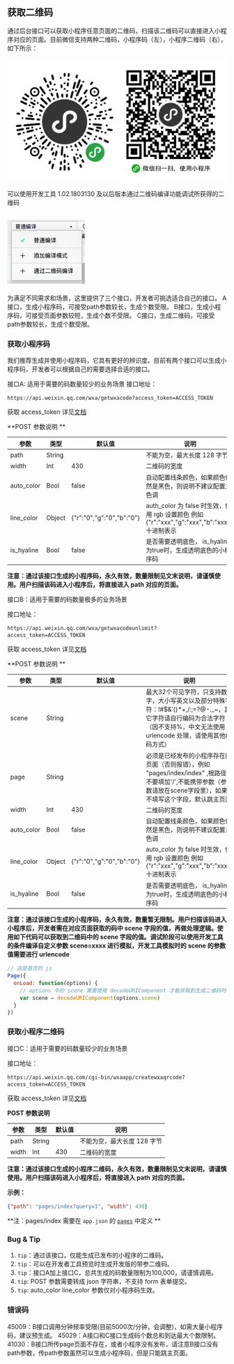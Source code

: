 ## 获取二维码

通过后台接口可以获取小程序任意页面的二维码，扫描该二维码可以直接进入小程序对应的页面。目前微信支持两种二维码，小程序码（左），小程序二维码（右），如下所示：


![](../image/qrcode/qrcode.png)


可以使用开发工具 1.02.1803130 及以后版本通过二维码编译功能调试所获得的二维码

![](../image/devtools2/qrcodecompile.png)
-------------------------------------------------------------------------------------

为满足不同需求和场景，这里提供了三个接口，开发者可挑选适合自己的接口。
    A接口，生成小程序码，可接受path参数较长，生成个数受限。
    B接口，生成小程序码，可接受页面参数较短，生成个数不受限。
    C接口，生成二维码，可接受path参数较长，生成个数受限。
### 获取小程序码

我们推荐生成并使用小程序码，它具有更好的辨识度。目前有两个接口可以生成小程序码，开发者可以根据自己的需要选择合适的接口。

接口A: 适用于需要的码数量较少的业务场景
接口地址：

```
https://api.weixin.qq.com/wxa/getwxacode?access_token=ACCESS_TOKEN
```

获取 access_token 详见[文档](https://mp.weixin.qq.com/wiki?id=mp1421140183)

**POST 参数说明 **

| 参数         | 类型     | 默认值                       | 说明                                       |
| ---------- | ------ | ------------------------- | ---------------------------------------- |
| path       | String |                           | 不能为空，最大长度 128 字节                         |
| width      | Int    | 430                       | 二维码的宽度                                   |
| auto_color | Bool   | false                     | 自动配置线条颜色，如果颜色依然是黑色，则说明不建议配置主色调|
| line_color | Object | {"r":"0","g":"0","b":"0"} | auth_color 为 false 时生效，使用 rgb 设置颜色 例如 {"r":"xxx","g":"xxx","b":"xxx"},十进制表示|
| is_hyaline | Bool   | false                     | 是否需要透明底色， is_hyaline 为true时，生成透明底色的小程序码 |

**注意：通过该接口生成的小程序码，永久有效，数量限制见文末说明，请谨慎使用。用户扫描该码进入小程序后，将直接进入 path 对应的页面。**

接口B：适用于需要的码数量极多的业务场景

接口地址：

```
https://api.weixin.qq.com/wxa/getwxacodeunlimit?access_token=ACCESS_TOKEN
```

获取 access_token 详见[文档](https://mp.weixin.qq.com/wiki?id=mp1421140183)

**POST 参数说明 **

| 参数  | 类型 | 默认值 | 说明 |
| ----- | ------ | ------ | ------ |
| scene | String |   | 最大32个可见字符，只支持数字，大小写英文以及部分特殊字符：!#$&'()*+,/:;=?@-._~，其它字符请自行编码为合法字符（因不支持%，中文无法使用 urlencode 处理，请使用其他编码方式）   |
| page | String |    | 必须是已经发布的小程序存在的页面（否则报错），例如 "pages/index/index" ,根路径前不要填加'/',不能携带参数（参数请放在scene字段里），如果不填写这个字段，默认跳主页面   |
| width      | Int    | 430                       | 二维码的宽度                                   |
| auto_color | Bool   | false                     | 自动配置线条颜色，如果颜色依然是黑色，则说明不建议配置主色调|
| line_color | Object | {"r":"0","g":"0","b":"0"} | auto_color 为 false 时生效，使用 rgb 设置颜色 例如 {"r":"xxx","g":"xxx","b":"xxx"} 十进制表示|
| is_hyaline | Bool   | false                     | 是否需要透明底色， is_hyaline 为true时，生成透明底色的小程序码 |


**注意：通过该接口生成的小程序码，永久有效，数量暂无限制。用户扫描该码进入小程序后，开发者需在对应页面获取的码中 scene 字段的值，再做处理逻辑。使用如下代码可以获取到二维码中的 scene 字段的值。调试阶段可以使用开发工具的条件编译自定义参数 scene=xxxx 进行模拟，开发工具模拟时的 scene 的参数值需要进行 urlencode**


```javascript
// 这是首页的 js
Page({
  onLoad: function(options) {
    // options 中的 scene 需要使用 decodeURIComponent 才能获取到生成二维码时传入的 scene
    var scene = decodeURIComponent(options.scene)
  }
})
```
### 获取小程序二维码

接口C：适用于需要的码数量较少的业务场景

接口地址：

```
https://api.weixin.qq.com/cgi-bin/wxaapp/createwxaqrcode?access_token=ACCESS_TOKEN
```

获取 access_token 详见[文档](https://mp.weixin.qq.com/wiki?id=mp1421140183)

**POST 参数说明**

| 参数         | 类型     | 默认值                       | 说明                                       |
| ---------- | ------ | ------------------------- | ---------------------------------------- |
| path       | String |                           | 不能为空，最大长度 128 字节                         |
| width      | Int    | 430                       | 二维码的宽度                                   |

**注意：通过该接口生成的小程序二维码，永久有效，数量限制见文末说明，请谨慎使用。用户扫描该码进入小程序后，将直接进入 path 对应的页面。**

**示例：**

```json
{"path": "pages/index?query=1", "width": 430}
```

**注：pages/index 需要在 `app.json` 的 [`pages`](../framework/config.md#pages) 中定义 **


### Bug & Tip

1. `tip`：通过该接口，仅能生成已发布的小程序的二维码。
2. `tip`：可以在开发者工具预览时生成开发版的带参二维码。
3. `tip`：接口A加上接口C，总共生成的码数量限制为100,000，请谨慎调用。
4. `tip`: POST 参数需要转成 json 字符串，不支持 form 表单提交。
5. `tip`: auto_color line_color 参数仅对小程序码生效。

### 错误码
45009：B接口调用分钟频率受限(目前5000次/分钟，会调整)，如需大量小程序码，建议预生成。
45029：A接口和C接口生成码个数总和到达最大个数限制。
41030：B接口所传page页面不存在，或者小程序没有发布，请注意B接口没有path参数，传path参数虽然可以生成小程序码，但是只能跳主页面。


